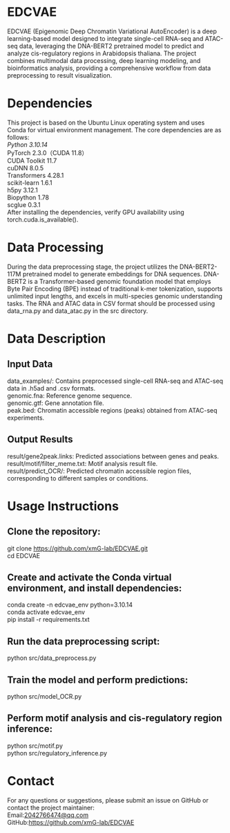 # EDCVAE
EDCVAE (Epigenomic Deep Chromatin Variational AutoEncoder) is a deep learning-based model designed to integrate single-cell RNA-seq and ATAC-seq data, leveraging the DNA-BERT2 pretrained model to predict and analyze cis-regulatory regions in Arabidopsis thaliana. The project combines multimodal data processing, deep learning modeling, and bioinformatics analysis, providing a comprehensive workflow from data preprocessing to result visualization.
# Dependencies
This project is based on the Ubuntu Linux operating system and uses Conda for virtual environment management. The core dependencies are as follows:  
_Python 3.10.14_  
PyTorch 2.3.0（CUDA 11.8）  
CUDA Toolkit 11.7  
cuDNN 8.0.5  
Transformers 4.28.1  
scikit-learn 1.6.1  
h5py 3.12.1  
Biopython 1.78  
scglue 0.3.1  
After installing the dependencies, verify GPU availability using torch.cuda.is_available().  
# Data Processing
During the data preprocessing stage, the project utilizes the DNA-BERT2-117M pretrained model to generate embeddings for DNA sequences. DNA-BERT2 is a Transformer-based genomic foundation model that employs Byte Pair Encoding (BPE) instead of traditional k-mer tokenization, supports unlimited input lengths, and excels in multi-species genomic understanding tasks. The RNA and ATAC data in CSV format should be processed using data_rna.py and data_atac.py in the src directory.
# Data Description
## Input Data
data_examples/: Contains preprocessed single-cell RNA-seq and ATAC-seq data in .h5ad and .csv formats.  
genomic.fna: Reference genome sequence.  
genomic.gtf: Gene annotation file.  
peak.bed: Chromatin accessible regions (peaks) obtained from ATAC-seq experiments.  
## Output Results
result/gene2peak.links: Predicted associations between genes and peaks.  
result/motif/filter_meme.txt: Motif analysis result file.  
result/predict_OCR/: Predicted chromatin accessible region files, corresponding to different samples or conditions.  
# Usage Instructions
## Clone the repository:
git clone https://github.com/xmG-lab/EDCVAE.git  
cd EDCVAE  
## Create and activate the Conda virtual environment, and install dependencies:
conda create -n edcvae_env python=3.10.14  
conda activate edcvae_env  
pip install -r requirements.txt  
## Run the data preprocessing script:
python src/data_preprocess.py
## Train the model and perform predictions:
python src/model_OCR.py
## Perform motif analysis and cis-regulatory region inference:
python src/motif.py  
python src/regulatory_inference.py
# Contact
For any questions or suggestions, please submit an issue on GitHub or contact the project maintainer:  
Email:2042766474@qq.com  
GitHub:https://github.com/xmG-lab/EDCVAE
